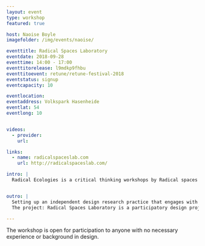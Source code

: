 ```yaml
---
layout: event
type: workshop
featured: true

host: Naoise Boyle
imagefolder: /img/events/naoise/

eventtitle: Radical Spaces Laboratory
eventdate: 2018-09-28
eventtime: 14:00 - 17:00
eventtitorelease: l9mdkp9fhbu
eventtitoevent: retune/retune-festival-2018
eventstatus: signup
eventcapacity: 10

eventlocation:
eventaddress: Volkspark Hasenheide
eventlat: 54
eventlong: 10


videos:
  - provider:
    url:

links:
  - name: radicalspaceslab.com
    url: http://radicalspaceslab.com/

intro: |
  Radical Ecologies is a critical thinking workshops by Radical spaces Laboratory that aims to reimagine the composition of our inhabited space and its relationships and interactions. How can design engage with this complex space in meaningful ways? How can we experiment with new strategies, systems, technologies, topologies and politics creating new ways of experiencing? What types of tools can we employ to deal with systems of scale? Drawing from methods of speculation, critical thinking and experimentalism we will investigate these layers and co-create responses. Participants will explore topologies, discuss and map the different actors that are at play, creating experimental narratives and prototyping artifacts/scenarios that explore new relationships and connections.


outro: |
  Setting up an independent design research practice that engages with communities and technology in experimental ways.
  The project: Radical Spaces Laboratory is a participatory design project that aims to create community based projects on how design can be used for transformative thinking. Participants prototype new cultural experiences that explore the reconceptualisation of normative systems in economic, political, geographic and sociocultural landscapes.

---
```


The workshop is open for participation to anyone with no necessary experience or background in design.
